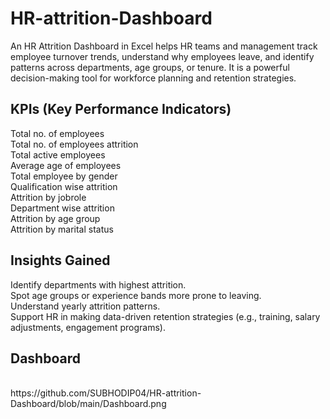 # HR-attrition-Dashboard
An HR Attrition Dashboard in Excel helps HR teams and management track employee turnover trends, understand why employees leave, and identify patterns across departments, age groups, or tenure. It is a powerful decision-making tool for workforce planning and retention strategies.
## KPIs (Key Performance Indicators)
Total  no. of employees
<br>
Total  no. of employees attrition
<br>
Total active employees
<br>
Average age of employees
<br>
Total employee by gender
<br>
Qualification wise attrition
<br>
Attrition  by jobrole
<br>
Department wise attrition
<br>
Attrition by age group
<br>
Attrition by marital status
## Insights Gained
Identify departments with highest attrition.
<br>
Spot age groups or experience bands more prone to leaving.
<br>
Understand  yearly attrition patterns.
<br>
Support HR in making data-driven retention strategies (e.g., training, salary adjustments, engagement programs).
## Dashboard 
<br>
https://github.com/SUBHODIP04/HR-attrition-Dashboard/blob/main/Dashboard.png